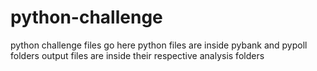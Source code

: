 # python-challenge
python challenge files go here
python files are inside pybank and pypoll folders
output files are inside their respective analysis folders
